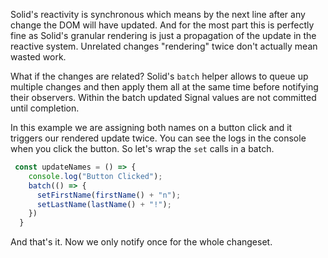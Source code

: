 Solid's reactivity is synchronous which means by the next line after any change the DOM will have updated. And for the most part this is perfectly fine as Solid's granular rendering is just a propagation of the update in the reactive system. Unrelated changes "rendering" twice don't actually mean wasted work.

What if the changes are related? Solid's `batch` helper allows to queue up multiple changes and then apply them all at the same time before notifying their observers. Within the batch updated Signal values are not committed until completion.

In this example we are assigning both names on a button click and it triggers our rendered update twice. You can see the logs in the console when you click the button. So let's wrap the `set` calls in a batch.

```js
 const updateNames = () => {
    console.log("Button Clicked");
    batch(() => {
      setFirstName(firstName() + "n");
      setLastName(lastName() + "!");
    })
  }
```
And that's it. Now we only notify once for the whole changeset.